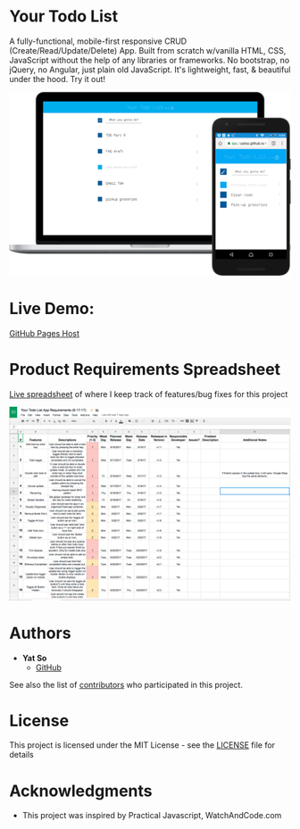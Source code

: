 # Your Todo List

A fully-functional, mobile-first responsive CRUD (Create/Read/Update/Delete) App. Built from scratch w/vanilla HTML, CSS, JavaScript without the help of any libraries or frameworks. No bootstrap, no jQuery, no Angular, just plain old JavaScript. It's lightweight, fast, & beautiful under the hood. Try it out!

<a href="https://yatso.github.io/todo-list-vanillajs/"><img src="images/your-todo-list-screenshot.png" width="550px">
</a>

# Live Demo: 

[GitHub Pages Host](https://yatso.github.io/todo-list-vanillajs/)


# Product Requirements Spreadsheet

[Live spreadsheet](https://docs.google.com/spreadsheets/d/1FBzzkegbim7s9JL9w2T45eQT4UU22N3eE4hX197ILSg/edit?usp=sharing) of where I keep track of features/bug fixes for this project

<a href="https://docs.google.com/spreadsheets/d/1FBzzkegbim7s9JL9w2T45eQT4UU22N3eE4hX197ILSg/edit?usp=sharing"><img src="images/todo-list-product-spreadsheet.png" width="550px">
</a>

# Authors

* **Yat So**  
  - [GitHub](https://github.com/yatso)

See also the list of [contributors](https://github.com/yatso/todo-list-vanillajs/contributors) who participated in this project.

# License

This project is licensed under the MIT License - see the [LICENSE](LICENSE) file for details

# Acknowledgments

* This project was inspired by Practical Javascript, WatchAndCode.com 

